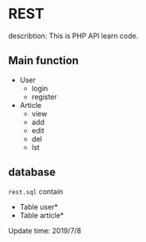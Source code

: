 # REST
describtion: This is  PHP API learn code.
## Main function
- User
  - login
  - register
- Article
  - view
  - add
  - edit
  - del
  - lst
  
## database
`rest.sql` contain
* Table user*
* Table article*

Update time: 2019/7/8

